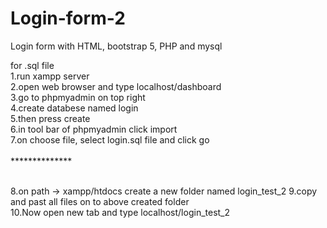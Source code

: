 # Login-form-2
Login form with HTML, bootstrap 5, PHP and mysql
<br>

for .sql file
<br>
1.run xampp server<br>
2.open web browser and type localhost/dashboard<br>
3.go to phpmyadmin on top right<br>
4.create databese named login<br>
5.then press create<br>
6.in tool bar of phpmyadmin click import<br>
7.on choose file, select login.sql file and click go<br><br>
**************<br><br>

8.on path -> xampp/htdocs create a new folder named login_test_2
9.copy and past all files on to above created folder<br>
10.Now open new tab and type localhost/login_test_2<br>

